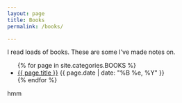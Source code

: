 ```yaml
---
layout: page
title: Books
permalink: /books/

---
```

I read loads of books. These are some I've made notes on.



<ul>
  {% for page in site.categories.BOOKS %}
    <li>
      <a href="{{ page.url }}">{{ page.title }}</a> {{ page.date | date: "%B %e, %Y" }}
    </li>
  {% endfor %}
</ul>

hmm
